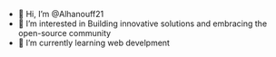- 👋 Hi, I’m @Alhanouff21
- 👀 I’m interested in Building innovative solutions and embracing the open-source community
- 🌱 I’m currently learning web develpment
  

<!---
Alhanouff21/Alhanouff21 is a ✨ special ✨ repository because its `README.md` (this file) appears on your GitHub profile.
You can click the Preview link to take a look at your changes.
--->
